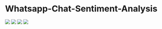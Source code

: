 # Whatsapp-Chat-Sentiment-Analysis
<img src="https://res.cloudinary.com/codercloud/image/upload/v1678594084/download_1_wve1a6.png"/>
<img src="https://res.cloudinary.com/codercloud/image/upload/v1678594084/download_2_ylyaqk.png"/>
<img src="https://res.cloudinary.com/codercloud/image/upload/v1678594084/download_3_jmrzlj.png"/>
<img src="https://res.cloudinary.com/codercloud/image/upload/v1678594084/download_mqd2tz.png"/>
